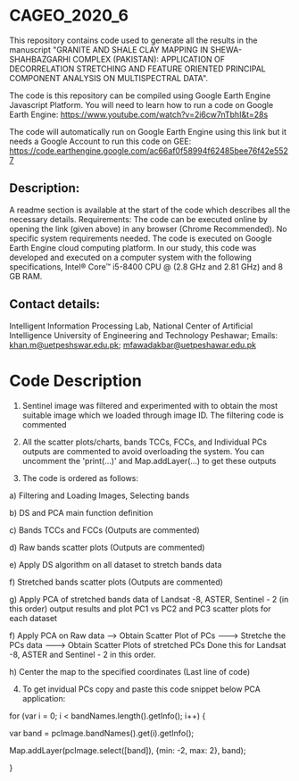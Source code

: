 
# CAGEO_2020_6 
This repository contains code used to generate all the results in the manuscript "GRANITE AND SHALE CLAY MAPPING IN SHEWA-SHAHBAZGARHI COMPLEX (PAKISTAN): APPLICATION OF DECORRELATION STRETCHING AND FEATURE ORIENTED PRINCIPAL COMPONENT ANALYSIS ON MULTISPECTRAL DATA".

The code is this repository can be compiled using Google Earth Engine Javascript Platform. You will need to learn how to run a code on Google Earth Engine: https://www.youtube.com/watch?v=2i6cw7nTbhI&t=28s
 
The code will automatically run on Google Earth Engine using this link but it needs a Google Account to run this code on GEE: https://code.earthengine.google.com/ac66af0f58994f62485bee76f42e5527



## Description:
A readme section is available at the start of the code which describes all the necessary details.
Requirements: The code can be executed online by opening the link (given above) in any browser (Chrome Recommended). No specific system requirements needed. The code is executed on Google Earth Engine cloud computing platform. In our study, this code was developed and executed on a computer system with the following specifications, Intel® Core™ i5-8400 CPU @ (2.8 GHz and 2.81 GHz) and 8 GB RAM.

## Contact details: 
Intelligent Information Processing Lab, National Center of Artificial Intelligence University of Engineering and Technology Peshawar; 
Emails:  khan.m@uetpeshswar.edu.pk; mfawadakbar@uetpeshawar.edu.pk 

# Code Description
1) Sentinel image was filtered and experimented with to obtain the most suitable image which we loaded through image ID. The filtering code is commented

2) All the scatter plots/charts, bands TCCs, FCCs, and Individual PCs outputs are commented to avoid overloading the system. You can uncomment the 'print(...)' and Map.addLayer(...) to get these outputs

3) The code is ordered as follows:
  
  a) Filtering and Loading Images, Selecting bands
  
  b) DS and PCA main function definition
  
  c) Bands TCCs and FCCs (Outputs are commented)
  
  d) Raw bands scatter plots (Outputs are commented)
  
  e) Apply DS algorithm on all dataset to stretch bands data
  
  f) Stretched bands scatter plots (Outputs are commented)
  
  g) Apply PCA of stretched bands data of Landsat -8, ASTER, Sentinel - 2 (in this order) output results and plot PC1 vs PC2 and PC3 scatter plots for each dataset
  
  f) Apply PCA on Raw data --> Obtain Scatter Plot of PCs ---> Stretche the PCs data ---> Obtain Scatter Plots of stretched PCs
            Done this for Landsat -8, ASTER and Sentinel - 2 in this order.
  
  h) Center the map to the specified coordinates (Last line of code)

4) To get invidual PCs copy and paste this code snippet below PCA application:


for (var i = 0; i < bandNames.length().getInfo(); i++) {

  var band = pcImage.bandNames().get(i).getInfo();
  
  Map.addLayer(pcImage.select([band]), {min: -2, max: 2}, band);

}
